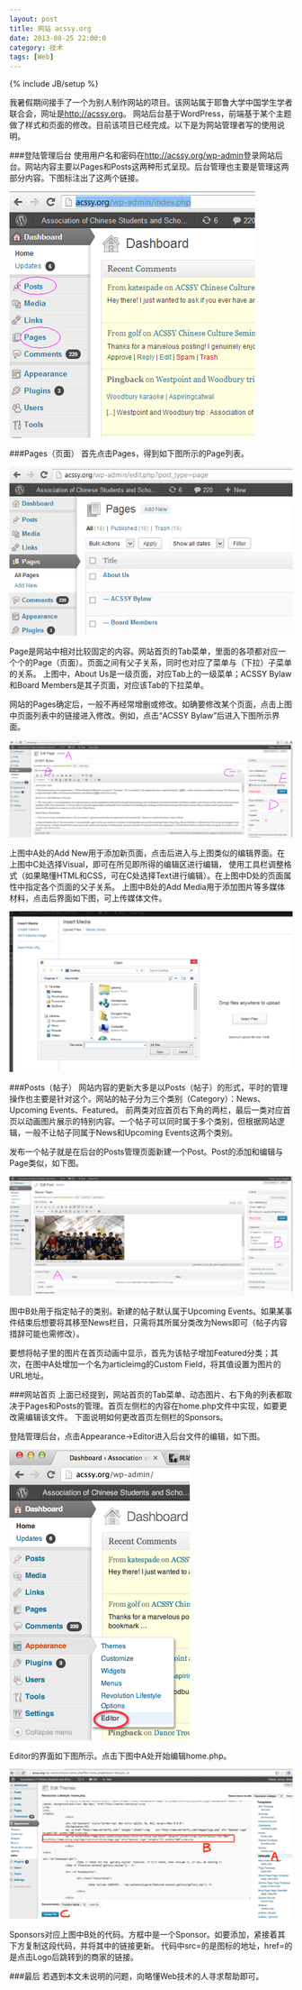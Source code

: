 ```yaml
---
layout: post
title: 网站 acssy.org
date: 2013-08-25 22:00:0
category: 技术
tags: [Web]
---
```

{% include JB/setup %}

我暑假期间接手了一个为别人制作网站的项目。该网站属于耶鲁大学中国学生学者联合会，网址是<http://acssy.org>。
网站后台基于WordPress，前端基于某个主题做了样式和页面的修改。目前该项目已经完成。以下是为网站管理者写的使用说明。

<!--more-->
###登陆管理后台
使用用户名和密码在<http://acssy.org/wp-admin>登录网站后台。网站内容主要以Pages和Posts这两种形式呈现。后台管理也主要是管理这两部分内容。下图标注出了这两个链接。

<!-- [![](/images/2013-08-25-posts-and-pages.png)](/images/2013-08-25-posts-and-pages.png "点击看大图") -->
<a href="/images/2013-08-25-posts-and-pages.png" title="点击看大图" target="_blank">
<img src="/images/2013-08-25-posts-and-pages.png" wdith="437px"/></a>

###Pages（页面）
首先点击Pages，得到如下图所示的Page列表。

<a href="/images/2013-08-25-page-list.png" title="点击看大图" target="_blank">
<img src="/images/2013-08-25-page-list.png" width="611px" /></a>

Page是网站中相对比较固定的内容。网站首页的Tab菜单，里面的各项都对应一个个的Page（页面）。页面之间有父子关系，同时也对应了菜单与（下拉）子菜单的关系。
上图中，About Us是一级页面，对应Tab上的一级菜单；ACSSY Bylaw和Board Members是其子页面，对应该Tab的下拉菜单。

网站的Pages确定后，一般不再经常增删或修改。如确要修改某个页面，点击上图中页面列表中的链接进入修改。例如，点击“ACSSY Bylaw”后进入下图所示界面。

<a href="/images/2013-08-25-edit-page.png" title="点击看大图" target="_blank">
<img src="/images/2013-08-25-edit-page.png" /></a>

上图中A处的Add New用于添加新页面，点击后进入与上图类似的编辑界面。在上图中C处选择Visual，即可在所见即所得的编辑区进行编辑，
使用工具栏调整格式（如果略懂HTML和CSS，可在C处选择Text进行编辑）。在上图中D处的页面属性中指定各个页面的父子关系。
上图中B处的Add Media用于添加图片等多媒体材料，点击后界面如下图，可上传媒体文件。

<a href="/images/2013-08-25-upload-media.png" title="点击看大图" target="_blank">
<img src="/images/2013-08-25-upload-media.png" /></a>

###Posts（帖子）
网站内容的更新大多是以Posts（帖子）的形式，平时的管理操作也主要是针对这个。网站的帖子分为三个类别（Category）：News、Upcoming Events、Featured。
前两类对应首页右下角的两栏，最后一类对应首页以动画图片展示的特别内容。一个帖子可以同时属于多个类别，但根据网站逻辑，一般不让帖子同属于News和Upcoming Events这两个类别。

发布一个帖子就是在后台的Posts管理页面新建一个Post。Post的添加和编辑与Page类似，如下图。

<a href="/images/2013-08-25-edit-post.png" title="点击看大图" target="_blank">
<img src="/images/2013-08-25-edit-post.png" /></a>

图中B处用于指定帖子的类别。新建的帖子默认属于Upcoming Events。如果某事件结束后想要将其移至News栏目，只需将其所属分类改为News即可（帖子内容措辞可能也需修改）。

要想将帖子里的图片在首页动画中显示，首先为该帖子增加Featured分类；其次，在图中A处增加一个名为articleimg的Custom Field，将其值设置为图片的URL地址。

###网站首页
上面已经提到，网站首页的Tab菜单、动态图片、右下角的列表都取决于Pages和Posts的管理。首页左侧栏的内容在home.php文件中实现，如要更改需编辑该文件。
下面说明如何更改首页左侧栏的Sponsors。

登陆管理后台，点击Appearance->Editor进入后台文件的编辑，如下图。

<a href="/images/2013-08-25-editor.png" title="点击看大图" target="_blank">
<img src="/images/2013-08-25-editor.png" width="321px" /></a>

Editor的界面如下图所示。点击下图中A处开始编辑home.php。

<a href="/images/2013-08-25-edit-home.png" title="点击看大图" target="_blank">
<img src="/images/2013-08-25-edit-home.png" /></a>

Sponsors对应上图中B处的代码。方框中是一个Sponsor。如要添加，紧接着其下方复制这段代码，并将其中的链接更新。
代码中src=的是图标的地址，href=的是点击Logo后跳转到的商家的链接。

###最后
若遇到本文未说明的问题，向略懂Web技术的人寻求帮助即可。